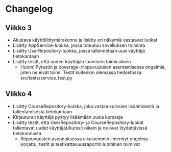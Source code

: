 # Changelog

## Viikko 3

- Alustava käyttöliittymärakenne ja lisätty eri näkymiä vastaavat luokat
- Lisätty AppService-luokka, jossa toteutuu sovelluksen toiminta
- Lisätty UserRepository-luokka, jossa tallennetaan uusi käyttäjä tietokantaan
- Lisätty testit, että uuden käyttäjän luominen toimii oikein
  - Huom! Pytestin ja coverage-riippuvuuksien asentamisessa ongelmia, joten ne eivät toimi. Testit kuitenkin olemassa tiedostossa src/tests/service_test.py

## Viikko 4

- Lisätty CourseRepository-luokka, joka vastaa kurssien lisäämisestä ja tallentamisesta tietokantaan
- Kirjautunut käyttäjä pystyy lisäämään uusia kursseja
- Lisätty testit, että UserRepository- ja CourseRepository-luokat tallentavat uudet käyttäjät/kurssit oikein ja ne ovat löydettävissä tietokannasta
  - Riippuvuusten asennuksessa aikaisemmin ilmennyt ongelma korjattu; testit ja testikattavuusraportin luominen toimivat

